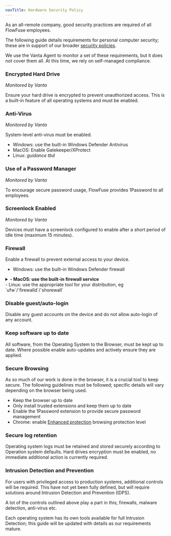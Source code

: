 ```yaml
---
navTitle: Hardware Security Policy
---
```


As an all-remote company, good security practices are required of all FlowFuse employees.

The following guide details requirements for personal computer security; these are in support of our broader [security policies](/handbook/company/security/).

We use the Vanta Agent to monitor a set of these requirements, but it does not cover them all. At this time, we rely on self-managed compliance.


### Encrypted Hard Drive

_Monitored by Vanta_

Ensure your hard drive is encrypted to prevent unauthorized access. This is a built-in feature of all operating systems and must be enabled.

### Anti-Virus

_Monitored by Vanta_

System-level anti-virus must be enabled.

 - Windows: use the built-in Windows Defender Antivirus
 - MacOS: Enable Gatekeeper/XProtect
 - Linux: _guidance tbd_

### Use of a Password Manager

_Monitored by Vanta_

To encourage secure password usage, FlowFuse provides 1Password to all employees.

### Screenlock Enabled

_Monitored by Vanta_

Devices must have a screenlock configured to enable after a short period of idle time (maximum 15 minutes).

### Firewall

Enable a firewall to prevent external access to your device.

  - Windows: use the built-in Windows Defender firewall
 <details>
<summary><strong>- MacOS: use the built-in firewall service</strong></summary>

1. Open **System Settings**  
2. Go to **Network**  
3. Select **Firewall** on the sidebar  
4. Click **Turn On Firewall** if it's not already enabled

</details> 
  - Linux: use the appropriate tool for your distribution, eg `ufw`/`firewalld`/`shorewall`

### Disable guest/auto-login

Disable any guest accounts on the device and do not allow auto-login of any account.

### Keep software up to date

All software, from the Operating System to the Browser, must be kept up to date. Where possible enable auto-updates and actively ensure they are applied.

### Secure Browsing

As so much of our work is done in the browser, it is a crucial tool to keep secure. The following guidelines must be followed; specific details will vary depending on the browser being used.

 - Keep the browser up to date
 - Only install trusted extensions and keep them up to date
 - Enable the 1Password extension to provide secure password management
 - Chrome: enable [Enhanced protection](https://support.google.com/chrome/answer/9890866) browsing protection level

### Secure log retention

Operating system logs must be retained and stored securely according to Operation system defaults. Hard drives encryption must be enabled, no immediate additional action is currently required.

### Intrusion Detection and Prevention

For users with privileged access to production systems, additional controls will be required. This have not yet been fully defined, but will require
solutions around Intrusion Detection and Prevention (IDPS).

A lot of the controls outlined above play a part in this; firewalls, malware detection, anti-virus etc.

Each operating system has its own tools available for full Intrusion Detection; this guide will be updated with details as our requirements mature.




